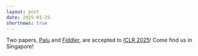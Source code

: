 ```yaml
---
layout: post
date: 2025-01-25
shortnews: true
---
```


Two papers, [Palu](https://arxiv.org/abs/2407.21118) and [Fiddler](https://arxiv.org/abs/2402.07033), are accepted to [ICLR 2025](https://iclr.cc/)! Come find us in Singapore!
